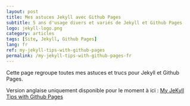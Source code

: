 ```yaml
---
layout: post
title: Mes astuces Jekyll avec Github Pages
subtitle: 5 ans d'usage divers et variés de Jekyll et Github Pages
logo: jekyll-logo.png
category: articles
tags: [Site, Jekyll, Github Pages]
lang: fr
ref: my-jekyll-tips-with-github-pages
permalink: /my-jekyll-tips-with-github-pages-fr
---
```


<div class="intro" markdown='1'>
Cette page regroupe toutes mes astuces et trucs pour Jekyll et Github Pages.

Version anglaise uniquement disponible pour le moment à ici : [My JeKyll Tips with Github Pages](/my-jekyll-tips-with-github-pages)

</div>



